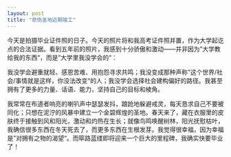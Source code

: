 ```yaml
---
layout: post
title: "悲伤圣地近期竣工"
---
```


今天是拍摄毕业证件照的日子。今天的照片将和我高考证件照并置，作为大学起讫点的合法证据。看到五年前的照片，我感到十分骄傲和激动——并非因为”大学教给我的东西“，而是”大学里我没学会的“：

我没学会避重就轻、感恩苦难、用抱怨寻求共鸣；我没变成那种声称”这个世界/社会/事情就是这样，你没法改变“的人；我没学会选择社会建构偏好的路径。我甚至拥有了更多的力量、话语、能力，坚持自己的目标和棱角。

我常常在布道者响亮的喇叭声中瑟瑟发抖，踉跄地躲避戒灵，每天恳求自己不要被同化；只想在泥泞的风暴中建立一个金碧辉煌的圣地。春天来了，藏在衣服里的皮肤终于接触到风和阳光，激动和灼热在生长；就像鸟鸣唤醒树林，阳光抚慰枯叶，我确信很多东西在冬天死去了，而更多东西在生根发芽。我觉得很幸福，因为幸福是”对拥有之物的渴望“。而筚路蓝缕即将迎来一个巨大的里程碑，我确实快要毕业了！






